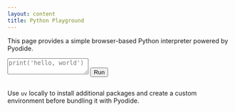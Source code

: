 ```yaml
---
layout: content
title: Python Playground
---
```


<p>This page provides a simple browser-based Python interpreter powered by Pyodide.</p>

<div class="py-terminal">
  <textarea id="py-input" placeholder="print('hello, world')"></textarea>
  <button id="py-run" type="button">Run</button>
  <pre id="py-output"></pre>
</div>

<script type="module">
  import { loadPyodide } from 'https://cdn.jsdelivr.net/pyodide/v0.23.2/full/pyodide.mjs';
  async function main() {
    const pyodide = await loadPyodide();
    document.getElementById('py-run').addEventListener('click', async () => {
      const code = document.getElementById('py-input').value;
      let result = '';
      try {
        result = await pyodide.runPythonAsync(code);
      } catch (err) {
        result = err;
      }
      document.getElementById('py-output').textContent = result ?? '';
    });
  }
  main();
</script>

<p>Use <code>uv</code> locally to install additional packages and create a custom environment before bundling it with Pyodide.</p>

